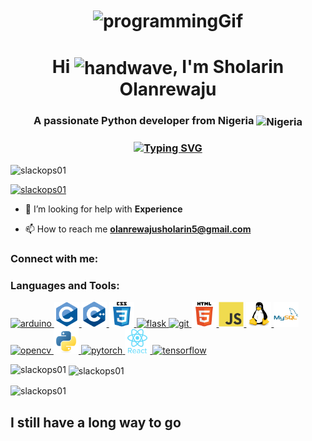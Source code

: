 <h1 align="center"><img align="center" src=https://gist.github.com/patevs/b007a0e98fb216438d4cbf559fac4166/raw/88f20c9d749d756be63f22b09f3c4ac570bc5101/programming.gif alt="programmingGif"/></h1>
<h1 align="center">Hi <img align="center" src=https://raw.githubusercontent.com/nixin72/nixin72/master/wave.gif alt="handwave" width ="40" height="40"/>, I'm Sholarin Olanrewaju</h1>
<h3 align="center">A passionate Python developer from Nigeria <img align="center" src=https://cdn-icons-png.flaticon.com/512/317/317262.png alt="Nigeria" width="40" height="40"/></h3>
<h3 align="center"><a href="https://git.io/typing-svg"><img src="https://readme-typing-svg.demolab.com?font=Fira+Code&duration=2000&pause=200&center=true&vCenter=true&width=435&lines=Senior+Python+Developer;I+wish+.+.+.;Aspiring+Python+Developer" alt="Typing SVG" /></a></h3>
<p align="left"> <img src="https://komarev.com/ghpvc/?username=slackops01&label=Profile%20views&color=0e75b6&style=flat" alt="slackops01" /> </p>

<p align="left"> <a href="https://github.com/ryo-ma/github-profile-trophy"><img src="https://github-profile-trophy.vercel.app/?username=slackops01&theme=algolia" alt="slackops01" /></a> </p>

- 🤝 I’m looking for help with **Experience**

- 📫 How to reach me **olanrewajusholarin5@gmail.com**

<h3 align="left">Connect with me:</h3>
<p align="left">
</p>

<h3 align="left">Languages and Tools:</h3>
<p align="left"> <a href="https://www.arduino.cc/" target="_blank" rel="noreferrer"> <img src="https://cdn.worldvectorlogo.com/logos/arduino-1.svg" alt="arduino" width="40" height="40"/> </a> <a href="https://www.cprogramming.com/" target="_blank" rel="noreferrer"> <img src="https://raw.githubusercontent.com/devicons/devicon/master/icons/c/c-original.svg" alt="c" width="40" height="40"/> </a> <a href="https://www.w3schools.com/cpp/" target="_blank" rel="noreferrer"> <img src="https://raw.githubusercontent.com/devicons/devicon/master/icons/cplusplus/cplusplus-original.svg" alt="cplusplus" width="40" height="40"/> </a> <a href="https://www.w3schools.com/css/" target="_blank" rel="noreferrer"> <img src="https://raw.githubusercontent.com/devicons/devicon/master/icons/css3/css3-original-wordmark.svg" alt="css3" width="40" height="40"/> </a> <a href="https://flask.palletsprojects.com/" target="_blank" rel="noreferrer"> <img src="https://www.vectorlogo.zone/logos/pocoo_flask/pocoo_flask-icon.svg" alt="flask" width="40" height="40"/> </a> <a href="https://git-scm.com/" target="_blank" rel="noreferrer"> <img src="https://www.vectorlogo.zone/logos/git-scm/git-scm-icon.svg" alt="git" width="40" height="40"/> </a> <a href="https://www.w3.org/html/" target="_blank" rel="noreferrer"> <img src="https://raw.githubusercontent.com/devicons/devicon/master/icons/html5/html5-original-wordmark.svg" alt="html5" width="40" height="40"/> </a> <a href="https://developer.mozilla.org/en-US/docs/Web/JavaScript" target="_blank" rel="noreferrer"> <img src="https://raw.githubusercontent.com/devicons/devicon/master/icons/javascript/javascript-original.svg" alt="javascript" width="40" height="40"/> </a> <a href="https://www.linux.org/" target="_blank" rel="noreferrer"> <img src="https://raw.githubusercontent.com/devicons/devicon/master/icons/linux/linux-original.svg" alt="linux" width="40" height="40"/> </a> <a href="https://www.mysql.com/" target="_blank" rel="noreferrer"> <img src="https://raw.githubusercontent.com/devicons/devicon/master/icons/mysql/mysql-original-wordmark.svg" alt="mysql" width="40" height="40"/> </a> <a href="https://opencv.org/" target="_blank" rel="noreferrer"> <img src="https://www.vectorlogo.zone/logos/opencv/opencv-icon.svg" alt="opencv" width="40" height="40"/> </a> <a href="https://www.python.org" target="_blank" rel="noreferrer"> <img src="https://raw.githubusercontent.com/devicons/devicon/master/icons/python/python-original.svg" alt="python" width="40" height="40"/> </a> <a href="https://pytorch.org/" target="_blank" rel="noreferrer"> <img src="https://www.vectorlogo.zone/logos/pytorch/pytorch-icon.svg" alt="pytorch" width="40" height="40"/> </a> <a href="https://reactjs.org/" target="_blank" rel="noreferrer"> <img src="https://raw.githubusercontent.com/devicons/devicon/master/icons/react/react-original-wordmark.svg" alt="react" width="40" height="40"/> </a> <a href="https://www.tensorflow.org" target="_blank" rel="noreferrer"> <img src="https://www.vectorlogo.zone/logos/tensorflow/tensorflow-icon.svg" alt="tensorflow" width="40" height="40"/> </a> </p>

<p><img align="left" src="https://github-readme-stats.vercel.app/api/top-langs?username=slackops01&show_icons=true&locale=en&theme=algolia" alt="slackops01" /></p>

<p>&nbsp;<img align="center" src="https://github-readme-stats.vercel.app/api?username=slackops01&show_icons=true&locale=en&theme=algolia" alt="slackops01" /></p>

<p><img align="center" src="https://github-readme-streak-stats.herokuapp.com/?user=slackops01&" alt="slackops01" /></p>
<h2>I still have a long way to go<h2>
